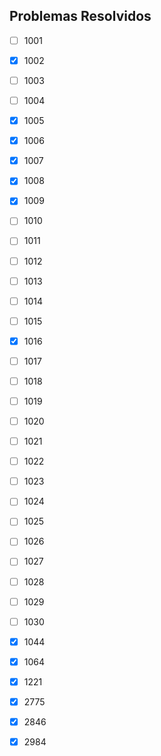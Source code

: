 
## Problemas Resolvidos
- [ ] 1001
- [x] 1002
- [ ] 1003
- [ ] 1004
- [x] 1005
- [x] 1006
- [x] 1007
- [x] 1008
- [x] 1009
- [ ] 1010
- [ ] 1011
- [ ] 1012
- [ ] 1013
- [ ] 1014
- [ ] 1015
- [x] 1016
- [ ] 1017
- [ ] 1018
- [ ] 1019
- [ ] 1020
- [ ] 1021
- [ ] 1022
- [ ] 1023
- [ ] 1024
- [ ] 1025
- [ ] 1026
- [ ] 1027
- [ ] 1028
- [ ] 1029
- [ ] 1030
- [x] 1044
- [x] 1064
- [x] 1221
- [x] 2775
- [x] 2846
- [x] 2984

 

